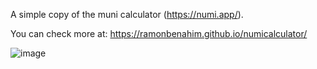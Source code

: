 A simple copy of the muni calculator (https://numi.app/).

You can check more at: https://ramonbenahim.github.io/numicalculator/

![image](https://user-images.githubusercontent.com/59614469/204068937-cb794d9c-cea0-49b0-8349-4f91cfa3d3d7.png)
